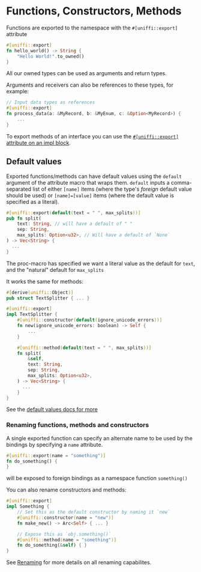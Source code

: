 # Functions, Constructors, Methods

Functions are exported to the namespace with the `#[uniffi::export]` attribute

```rust
#[uniffi::export]
fn hello_world() -> String {
    "Hello World!".to_owned()
}
```

All our owned types can be used as arguments and return types.

Arguments and receivers can also be references to these types, for example:

```rust
// Input data types as references
#[uniffi::export]
fn process_data(a: &MyRecord, b: &MyEnum, c: &Option<MyRecord>) {
    ...
}
```

To export methods of an interface you can use the [`#[uniffi::export]` attribute on an impl block](./interfaces.md).

## Default values

Exported functions/methods can have default values using the `default` argument of the attribute macro that wraps them.
`default` inputs a comma-separated list of either `[name]` items (where the type's *foreign* default value should be used)
or `[name]=[value]` items (where the default value is specified as a literal).

```rust
#[uniffi::export(default(text = " ", max_splits))]
pub fn split(
    text: String, // will have a default of " "
    sep: String,
    max_splits: Option<u32>, // Will have a default of `None`
) -> Vec<String> {
  ...
}
```

The proc-macro has specified we want a literal value as the default for `text`, and the "natural" default for `max_splits`

It works the same for methods:

```rust
#[derive(uniffi::Object)]
pub struct TextSplitter { ... }

#[uniffi::export]
impl TextSplitter {
    #[uniffi::constructor(default(ignore_unicode_errors))]
    fn new(ignore_unicode_errors: boolean) -> Self {
        ...
    }

    #[uniffi::method(default(text = " ", max_splits))]
    fn split(
        &self,
        text: String,
        sep: String,
        max_splits: Option<u32>,
    ) -> Vec<String> {
      ...
    }
}
```

See the [default values docs for more](../types/defaults.md)

### Renaming functions, methods and constructors

A single exported function can specify an alternate name to be used by the bindings by specifying a `name` attribute.

```rust
#[uniffi::export(name = "something")]
fn do_something() {
}
```
will be exposed to foreign bindings as a namespace function `something()`

You can also rename constructors and methods:
```rust
#[uniffi::export]
impl Something {
    // Set this as the default constructor by naming it `new`
    #[uniffi::constructor(name = "new")]
    fn make_new() -> Arc<Self> { ... }

    // Expose this as `obj.something()`
    #[uniffi::method(name = "something")]
    fn do_something(&self) { }
}
```

See [Renaming](./renaming.md) for more details on all renaming capabilites.
